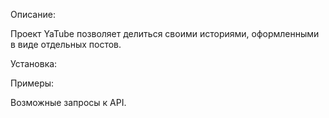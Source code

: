 Описание:

Проект YaTube позволяет делиться своими историями, оформленными в виде отдельных постов.

Установка:

Примеры:

Возможные запросы к API.
